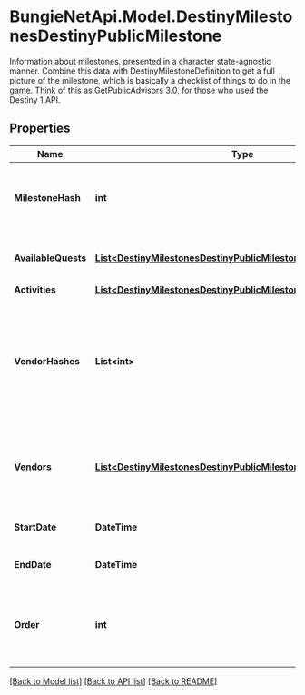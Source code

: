 # BungieNetApi.Model.DestinyMilestonesDestinyPublicMilestone
Information about milestones, presented in a character state-agnostic manner. Combine this data with DestinyMilestoneDefinition to get a full picture of the milestone, which is basically a checklist of things to do in the game. Think of this as GetPublicAdvisors 3.0, for those who used the Destiny 1 API.
## Properties

Name | Type | Description | Notes
------------ | ------------- | ------------- | -------------
**MilestoneHash** | **int** | The hash identifier for the milestone. Use it to look up the DestinyMilestoneDefinition for static data about the Milestone. | [optional] 
**AvailableQuests** | [**List&lt;DestinyMilestonesDestinyPublicMilestoneQuest&gt;**](DestinyMilestonesDestinyPublicMilestoneQuest.md) | A milestone not need have even a single quest, but if there are active quests they will be returned here. | [optional] 
**Activities** | [**List&lt;DestinyMilestonesDestinyPublicMilestoneChallengeActivity&gt;**](DestinyMilestonesDestinyPublicMilestoneChallengeActivity.md) |  | [optional] 
**VendorHashes** | **List&lt;int&gt;** | Sometimes milestones - or activities active in milestones - will have relevant vendors. These are the vendors that are currently relevant.  Deprecated, already, for the sake of the new \&quot;vendors\&quot; property that has more data. What was I thinking. | [optional] 
**Vendors** | [**List&lt;DestinyMilestonesDestinyPublicMilestoneVendor&gt;**](DestinyMilestonesDestinyPublicMilestoneVendor.md) | This is why we can&#39;t have nice things. This is the ordered list of vendors to be shown that relate to this milestone, potentially along with other interesting data. | [optional] 
**StartDate** | **DateTime** | If known, this is the date when the Milestone started/became active. | [optional] 
**EndDate** | **DateTime** | If known, this is the date when the Milestone will expire/recycle/end. | [optional] 
**Order** | **int** | Used for ordering milestones in a display to match how we order them in BNet. May pull from static data, or possibly in the future from dynamic information. | [optional] 

[[Back to Model list]](../README.md#documentation-for-models) [[Back to API list]](../README.md#documentation-for-api-endpoints) [[Back to README]](../README.md)

